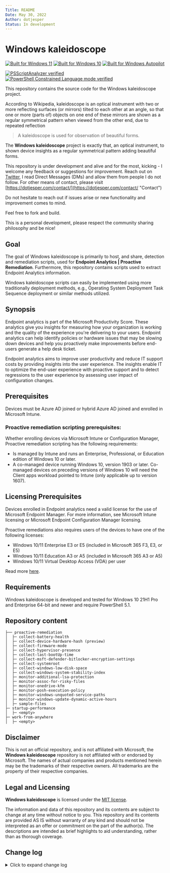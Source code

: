 ```yaml
---
Title: README
Date: May 30, 2022
Author: dotjesper
Status: In development
---
```


# Windows kaleidoscope

[![Built for Windows 11](https://img.shields.io/badge/Built%20for%20Windows%2011-Yes-blue?style=flat)](https://windows.com/ "Built for Windows 11")
[![Built for Windows 10](https://img.shields.io/badge/Built%20for%20Windows%2010-Yes-blue?style=flat)](https://windows.com/ "Built for Windows 10")
[![Built for Windows Autopilot](https://img.shields.io/badge/Built%20for%20Windows%20Autopilot-Yes-blue?style=flat)](https://docs.microsoft.com/en-us/mem/autopilot/windows-autopilot/ "Windows Autopilot")

[![PSScriptAnalyzer verified](https://img.shields.io/badge/PowerShell%20Script%20Analyzer%20verified-Yes-green?style=flat)](https://docs.microsoft.com/en-us/powershell/module/psscriptanalyzer/ "PowerShell Script Analyzer")
[![PowerShell Constrained Language mode verified](https://img.shields.io/badge/PowerShell%20Constrained%20Language%20mode%20verified-Yes-green?style=flat)](https://docs.microsoft.com/en-us/powershell/module/microsoft.powershell.core/about/about_language_modes/ "PowerShell Language mode")

This repository contains the source code for the Windows kaleidoscope project.

According to Wikipedia, kaleidoscope is an optical instrument with two or more reflecting surfaces (or mirrors) tilted to each other at an angle, so that one or more (parts of) objects on one end of these mirrors are shown as a regular symmetrical pattern when viewed from the other end, due to repeated reflection

> A kaleidoscope is used for observation of beautiful forms.

The **Windows kaleidoscope** project is exactly that, an optical instrument, to shown device insights as a regular symmetrical pattern adding beautiful forms.

This repository is under development and alive and for the most, kicking - I welcome any feedback or suggestions for improvement. Reach out on [Twitter](https://twitter.com/dotjesper "dotjesper"), I read Direct Messages (DMs) and allow them from people I do not follow. For other means of contact, please visit [https://dotjesper.com/contact/](https://dotjesper.com/contact/ "Contact")

Do not hesitate to reach out if issues arise or new functionality and improvement comes to mind.

Feel free to fork and build.

This is a personal development, please respect the community sharing philosophy and be nice!

## Goal

The goal of Windows kaleidoscope is primarily to host, and share, detection and remediation scripts, used for **Endpoint Analytics | Proactive Remediation**. Furthermore, this repository contains scripts used to extract Endpoint Analytics information.

Windows kaleidoscope scripts can easily be implemented using more traditionally deployment methods, e.g., Operating System Deployment Task Sequence deployment or similar methods utilized.

## Synopsis

Endpoint analytics is part of the Microsoft Productivity Score. These analytics give you insights for measuring how your organization is working and the quality of the experience you're delivering to your users. Endpoint analytics can help identify policies or hardware issues that may be slowing down devices and help you proactively make improvements before end-users generate a help desk ticket.

Endpoint analytics aims to improve user productivity and reduce IT support costs by providing insights into the user experience. The insights enable IT to optimize the end-user experience with proactive support and to detect regressions to the user experience by assessing user impact of configuration changes.

## Prerequisites

Devices must be Azure AD joined or hybrid Azure AD joined and enrolled in Microsoft Intune.

### Proactive remediation scripting prerequisites:

Whether enrolling devices via Microsoft Intune or Configuration Manager, Proactive remediation scripting has the following requirements:
- Is managed by Intune and runs an Enterprise, Professional, or Education edition of Windows 10 or later.
- A co-managed device running Windows 10, version 1903 or later. Co-managed devices on preceding versions of Windows 10 will need the Client apps workload pointed to Intune (only applicable up to version 1607).

## Licensing Prerequisites

Devices enrolled in Endpoint analytics need a valid license for the use of Microsoft Endpoint Manager. For more information, see Microsoft Intune licensing or Microsoft Endpoint Configuration Manager licensing.

Proactive remediations also requires users of the devices to have one of the following licenses:

- Windows 10/11 Enterprise E3 or E5 (included in Microsoft 365 F3, E3, or E5)
- Windows 10/11 Education A3 or A5 (included in Microsoft 365 A3 or A5)
- Windows 10/11 Virtual Desktop Access (VDA) per user

Read more [here](https://docs.microsoft.com/en-us/mem/analytics/overview "What is Endpoint analytics?").

## Requirements

Windows kaleidoscope is developed and tested for Windows 10 21H1 Pro and Enterprise 64-bit and newer and require PowerShell 5.1.

## Repository content

```
├── proactive-remediation
│  ├─ collect-battery-health
│  ├─ collect-device-hardware-hash (preview)
│  ├─ collect-firmware-mode
│  ├─ collect-hypervisor-presence
│  ├─ collect-last-bootUp-time
│  ├─ collect-msft-defender-bitlocker-encryption-settings
│  ├─ collect-systemroot
│  ├─ collect-windows-low-disk-space
│  ├─ collect-windows-system-stability-index
│  ├─ monitor-additional-lsa-protection
│  ├─ monitor-assoc-for-risky-files
│  ├─ monitor-onedrive-kfm
│  ├─ monitor-posh-execution-policy
│  ├─ monitor-windows-unquoted-service-paths
│  ├─ monitor-windows-update-dynamic-active-hours
│  ├─ sample-files
├─ startup-performance
│  ├─ <empty>
├─ work-from-anywhere
│  ├─ <empty>
```

## Disclaimer

This is not an official repository, and is not affiliated with Microsoft, the **Windows kaleidoscope** repository is not affiliated with or endorsed by Microsoft. The names of actual companies and products mentioned herein may be the trademarks of their respective owners. All trademarks are the property of their respective companies.

## Legal and Licensing

**Windows kaleidoscope** is licensed under the [MIT license](./license 'MIT license').

The information and data of this repository and its contents are subject to change at any time without notice to you. This repository and its contents are provided AS IS without warranty of any kind and should not be interpreted as an offer or commitment on the part of the author(s). The descriptions are intended as brief highlights to aid understanding, rather than as thorough coverage.

## Change log

<details>
<summary>Click to expand change log</summary>

---

*Version 0.9.9.0 | May 30. 2022*

---

</details>

